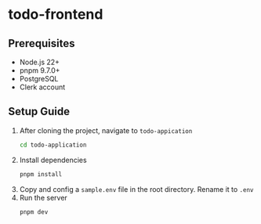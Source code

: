 # todo-frontend

## Prerequisites
* Node.js 22+
* pnpm 9.7.0+
* PostgreSQL
* Clerk account

## Setup Guide
1. After cloning the project, navigate to `todo-appication`
    ```bash
    cd todo-application
    ```
2. Install dependencies
    ```bash
    pnpm install 
    ```
3. Copy and config a `sample.env` file in the root directory. Rename it to `.env`
4. Run the server
    ```bash
    pnpm dev
    ```